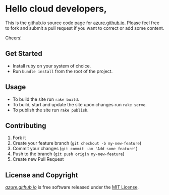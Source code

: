 # Hello cloud developers,

This is the github.io source code page for [azure.github.io](http://azure.github.io). Please feel free to fork and
submit a pull request if you want to correct or add some content.

Cheers!

## Get Started

- Install ruby on your system of choice.
- Run `bundle install` from the root of the project.

## Usage

- To build the site run `rake build`.
- To build, start and update the site upon changes run `rake serve`.
- To publish the site run `rake publish`.

## Contributing

1. Fork it
2. Create your feature branch (`git checkout -b my-new-feature`)
3. Commit your changes (`git commit -am 'Add some feature'`)
4. Push to the branch (`git push origin my-new-feature`)
5. Create new Pull Request

## License and Copyright

*[azure.github.io](http://azure.github.io)* is free software released under the [MIT License](http://www.opensource.org/licenses/MIT).
